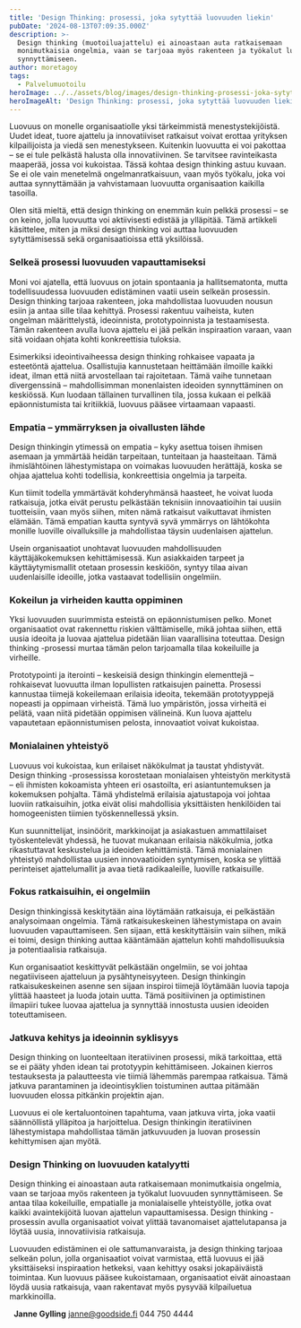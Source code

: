 ```yaml
---
title: 'Design Thinking: prosessi, joka sytyttää luovuuden liekin'
pubDate: '2024-08-13T07:09:35.000Z'
description: >-
  Design thinking (muotoiluajattelu) ei ainoastaan auta ratkaisemaan
  monimutkaisia ongelmia, vaan se tarjoaa myös rakenteen ja työkalut luovuuden
  synnyttämiseen.
author: moretagoy
tags:
  - Palvelumuotoilu
heroImage: ../../assets/blog/images/design-thinking-prosessi-joka-sytyttaa-luovuuden-liekin/featured.webp
heroImageAlt: 'Design Thinking: prosessi, joka sytyttää luovuuden liekin'
---
```


Luovuus on monelle organisaatiolle yksi tärkeimmistä menestystekijöistä. Uudet ideat, tuore ajattelu ja innovatiiviset ratkaisut voivat erottaa yrityksen kilpailijoista ja viedä sen menestykseen. Kuitenkin luovuutta ei voi pakottaa – se ei tule pelkästä halusta olla innovatiivinen. Se tarvitsee ravinteikasta maaperää, jossa voi kukoistaa. Tässä kohtaa design thinking astuu kuvaan. Se ei ole vain menetelmä ongelmanratkaisuun, vaan myös työkalu, joka voi auttaa synnyttämään ja vahvistamaan luovuutta organisaation kaikilla tasoilla.

Olen sitä mieltä, että design thinking on enemmän kuin pelkkä prosessi – se on keino, jolla luovuutta voi aktiivisesti edistää ja ylläpitää. Tämä artikkeli käsittelee, miten ja miksi design thinking voi auttaa luovuuden sytyttämisessä sekä organisaatioissa että yksilöissä.

### **Selkeä prosessi luovuuden vapauttamiseksi**

Moni voi ajatella, että luovuus on jotain spontaania ja hallitsematonta, mutta todellisuudessa luovuuden edistäminen vaatii usein selkeän prosessin. Design thinking tarjoaa rakenteen, joka mahdollistaa luovuuden nousun esiin ja antaa sille tilaa kehittyä. Prosessi rakentuu vaiheista, kuten ongelman määrittelystä, ideoinnista, prototypoinnista ja testaamisesta. Tämän rakenteen avulla luova ajattelu ei jää pelkän inspiraation varaan, vaan sitä voidaan ohjata kohti konkreettisia tuloksia.

Esimerkiksi ideointivaiheessa design thinking rohkaisee vapaata ja esteetöntä ajattelua. Osallistujia kannustetaan heittämään ilmoille kaikki ideat, ilman että niitä arvostellaan tai rajoitetaan. Tämä vaihe tunnetaan divergenssinä – mahdollisimman monenlaisten ideoiden synnyttäminen on keskiössä. Kun luodaan tällainen turvallinen tila, jossa kukaan ei pelkää epäonnistumista tai kritiikkiä, luovuus pääsee virtaamaan vapaasti.

### **Empatia – ymmärryksen ja oivallusten lähde**

Design thinkingin ytimessä on empatia – kyky asettua toisen ihmisen asemaan ja ymmärtää heidän tarpeitaan, tunteitaan ja haasteitaan. Tämä ihmislähtöinen lähestymistapa on voimakas luovuuden herättäjä, koska se ohjaa ajattelua kohti todellisia, konkreettisia ongelmia ja tarpeita.

Kun tiimit todella ymmärtävät kohderyhmänsä haasteet, he voivat luoda ratkaisuja, jotka eivät perustu pelkästään teknisiin innovaatioihin tai uusiin tuotteisiin, vaan myös siihen, miten nämä ratkaisut vaikuttavat ihmisten elämään. Tämä empatian kautta syntyvä syvä ymmärrys on lähtökohta monille luoville oivalluksille ja mahdollistaa täysin uudenlaisen ajattelun.

Usein organisaatiot unohtavat luovuuden mahdollisuuden käyttäjäkokemuksen kehittämisessä. Kun asiakkaiden tarpeet ja käyttäytymismallit otetaan prosessin keskiöön, syntyy tilaa aivan uudenlaisille ideoille, jotka vastaavat todellisiin ongelmiin.

### **Kokeilun ja virheiden kautta oppiminen**

Yksi luovuuden suurimmista esteistä on epäonnistumisen pelko. Monet organisaatiot ovat rakennettu riskien välttämiselle, mikä johtaa siihen, että uusia ideoita ja luovaa ajattelua pidetään liian vaarallisina toteuttaa. Design thinking -prosessi murtaa tämän pelon tarjoamalla tilaa kokeiluille ja virheille.

Prototypointi ja iterointi – keskeisiä design thinkingin elementtejä – rohkaisevat luovuutta ilman lopullisten ratkaisujen painetta. Prosessi kannustaa tiimejä kokeilemaan erilaisia ideoita, tekemään prototyyppejä nopeasti ja oppimaan virheistä. Tämä luo ympäristön, jossa virheitä ei pelätä, vaan niitä pidetään oppimisen välineinä. Kun luova ajattelu vapautetaan epäonnistumisen pelosta, innovaatiot voivat kukoistaa.

### **Monialainen yhteistyö**

Luovuus voi kukoistaa, kun erilaiset näkökulmat ja taustat yhdistyvät. Design thinking -prosessissa korostetaan monialaisen yhteistyön merkitystä – eli ihmisten kokoamista yhteen eri osastoilta, eri asiantuntemuksen ja kokemuksen pohjalta. Tämä yhdistelmä erilaisia ajatustapoja voi johtaa luoviin ratkaisuihin, jotka eivät olisi mahdollisia yksittäisten henkilöiden tai homogeenisten tiimien työskennellessä yksin.

Kun suunnittelijat, insinöörit, markkinoijat ja asiakastuen ammattilaiset työskentelevät yhdessä, he tuovat mukanaan erilaisia näkökulmia, jotka rikastuttavat keskustelua ja ideoiden kehittämistä. Tämä monialainen yhteistyö mahdollistaa uusien innovaatioiden syntymisen, koska se ylittää perinteiset ajattelumallit ja avaa tietä radikaaleille, luoville ratkaisuille.

### **Fokus ratkaisuihin, ei ongelmiin**

Design thinkingissä keskitytään aina löytämään ratkaisuja, ei pelkästään analysoimaan ongelmia. Tämä ratkaisukeskeinen lähestymistapa on avain luovuuden vapauttamiseen. Sen sijaan, että keskityttäisiin vain siihen, mikä ei toimi, design thinking auttaa kääntämään ajattelun kohti mahdollisuuksia ja potentiaalisia ratkaisuja.

Kun organisaatiot keskittyvät pelkästään ongelmiin, se voi johtaa negatiiviseen ajatteluun ja pysähtyneisyyteen. Design thinkingin ratkaisukeskeinen asenne sen sijaan inspiroi tiimejä löytämään luovia tapoja ylittää haasteet ja luoda jotain uutta. Tämä positiivinen ja optimistinen ilmapiiri tukee luovaa ajattelua ja synnyttää innostusta uusien ideoiden toteuttamiseen.

### **Jatkuva kehitys ja ideoinnin syklisyys**

Design thinking on luonteeltaan iteratiivinen prosessi, mikä tarkoittaa, että se ei pääty yhden idean tai prototyypin kehittämiseen. Jokainen kierros testauksesta ja palautteesta vie tiimiä lähemmäs parempaa ratkaisua. Tämä jatkuva parantaminen ja ideointisyklien toistuminen auttaa pitämään luovuuden elossa pitkänkin projektin ajan.

Luovuus ei ole kertaluontoinen tapahtuma, vaan jatkuva virta, joka vaatii säännöllistä ylläpitoa ja harjoittelua. Design thinkingin iteratiivinen lähestymistapa mahdollistaa tämän jatkuvuuden ja luovan prosessin kehittymisen ajan myötä.

### **Design Thinking on luovuuden katalyytti**

Design thinking ei ainoastaan auta ratkaisemaan monimutkaisia ongelmia, vaan se tarjoaa myös rakenteen ja työkalut luovuuden synnyttämiseen. Se antaa tilaa kokeiluille, empatialle ja monialaiselle yhteistyölle, jotka ovat kaikki avaintekijöitä luovan ajattelun vapauttamisessa. Design thinking -prosessin avulla organisaatiot voivat ylittää tavanomaiset ajattelutapansa ja löytää uusia, innovatiivisia ratkaisuja.

Luovuuden edistäminen ei ole sattumanvaraista, ja design thinking tarjoaa selkeän polun, jolla organisaatiot voivat varmistaa, että luovuus ei jää yksittäiseksi inspiraation hetkeksi, vaan kehittyy osaksi jokapäiväistä toimintaa. Kun luovuus pääsee kukoistamaan, organisaatiot eivät ainoastaan löydä uusia ratkaisuja, vaan rakentavat myös pysyvää kilpailuetua markkinoilla.

  **Janne Gylling** janne@goodside.fi 044 750 4444